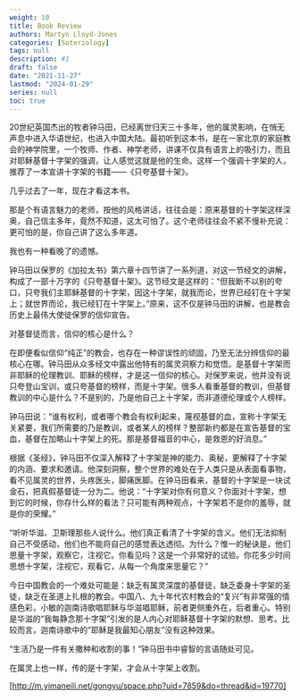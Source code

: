 ```yaml
---
weight: 10
title: Book Review
authors: Martyn Lloyd-Jones
categories: [Soteriology]
tags: null
description: #1
draft: false
date: "2021-11-27"
lastmod: "2024-01-29"
series: null
toc: true
---
```




<!--more-->

20世纪英国杰出的牧者钟马田，已经离世归天三十多年，他的属灵影响，在悄无声息中进入华语世纪，也进入中国大陆。最初听到这本书，是在一家北京的家庭教会的神学院里，一个牧师、作者、神学老师，讲课不仅具有语言上的吸引力，而且对耶稣基督十字架的强调，让人感觉这就是他的生命。这样一个强调十字架的人，推荐了一本宣讲十字架的书籍——《只夸基督十架》。  

几乎过去了一年，现在才看这本书。  

那是个有语言魅力的老师，按他的风格讲话，往往会是：原来基督的十字架这样深奥，自己信主多年，竟然不知道，这太可怕了。这个老师往往会不紧不慢补充说：更可怕的是，你自己讲了这么多年道。

我也有一种看晚了的遗憾。  

钟马田以保罗的《加拉太书》第六章十四节讲了一系列道，对这一节经文的讲解，构成了一部十万字的《只夸基督十架》。这节经文是这样的：“但我断不以别的夸口，只夸我们主耶稣基督的十字架，因这十字架，就我而论，世界已经钉在十字架上；就世界而论，我已经钉在十字架上。”原来，这不仅是钟马田的讲解，也是教会历史上最伟大使徒保罗的信仰宣告。  

对基督徒而言，信仰的核心是什么？  

在即便看似信仰“纯正”的教会，也存在一种谬误性的顽固，乃至无法分辨信仰的最核心在哪。钟马田从众多经文中露出他特有的属灵洞察力和觉悟。是基督十字架而非耶稣的伦理教训、耶稣的榜样，才是这一信仰的核心。对保罗来说，他并没有说只夸登山宝训，或只夸基督的榜样，而是十字架。很多人看重基督的教训，但基督教训的中心是什么？不是别的，乃是他自己上十字架，而非道德伦理或个人榜样。  

钟马田说：“谁有权利，或者哪个教会有权利起来，蔑视基督的血，宣称十字架无关紧要，我们所需要的乃是教训，或者某人的榜样？整部新约都是在宣告基督的宝血，基督在加略山十字架上的死。那是基督福音的中心，是救恩的好消息。”  

根据《圣经》，钟马田不仅深入解释了十字架是神的能力、奥秘，更解释了十字架的内涵、要求和邀请。他深刻洞察，整个世界的难处在于人类只是从表面看事物，看不见属灵的世界，头疼医头，脚痛医脚。在钟马田看来，基督的十字架是一块试金石，把真假基督徒一分为二。他说：“十字架对你有何意义？你面对十字架，想到它的时候，你存什么样的看法？只可能有两种观点，十字架若不是你的羞辱，就是你的荣耀。”  

“听听华滋、卫斯理那些人说什么。他们真正看清了十字架的含义。他们无法抑制自己不受感动，他们也不能将自己的感觉表达透彻。为什么？惟一的秘诀是，他们思量十字架，观察它，注视它。你看见吗？这是一个非常好的试验。你花多少时间思想十字架，注视它，观看它，从每一个角度来思量它？”  

今日中国教会的一个难处可能是：缺乏有属灵深度的基督徒，缺乏委身十字架的圣徒，缺乏在圣道上扎根的教会。中国八、九十年代农村教会的“复兴”有非常强的情感色彩，小敏的迦南诗歌唱耶稣与华滋唱耶稣，前者更侧重外在，后者重心。特别是华滋的“我每静念那十字架”引发的是人内心对耶稣基督十字架的默想、思考。比较而言，迦南诗歌中的“耶稣是我最知心朋友”没有这种效果。  

“生活乃是一件有关撒种和收割的事！”钟马田书中睿智的言语随处可见。  

在属灵上也一样，传的是十字架，才会从十字架上收割。  

[http://m.yimaneili.net/gongyu/space.php?uid=7859&do=thread&id=19770]

